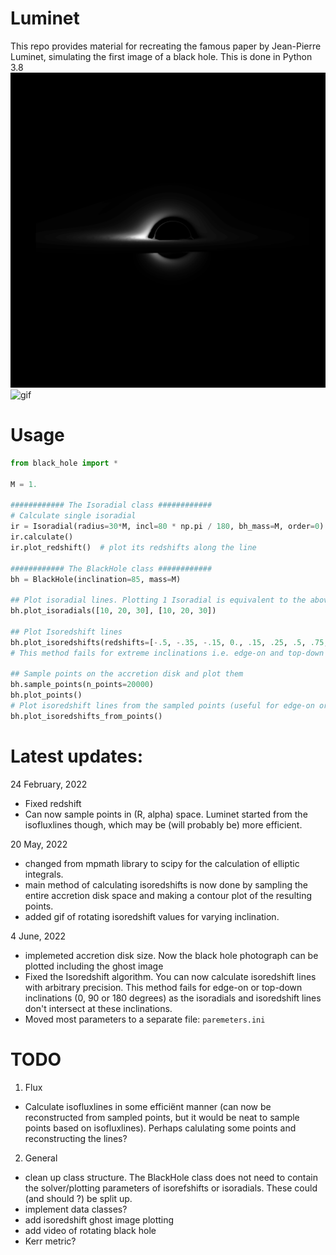 # Luminet
This repo provides material for recreating the famous paper by Jean-Pierre Luminet, simulating the first image of a black hole. This is done in Python 3.8
<img src="SampledPoints_incl=85.png" alt="Picture" />
<img src="output.gif" alt="gif" />


# Usage

```python
from black_hole import *

M = 1.

############ The Isoradial class ############
# Calculate single isoradial
ir = Isoradial(radius=30*M, incl=80 * np.pi / 180, bh_mass=M, order=0)
ir.calculate()
ir.plot_redshift()  # plot its redshifts along the line

############ The BlackHole class ############
bh = BlackHole(inclination=85, mass=M)

## Plot isoradial lines. Plotting 1 Isoradial is equivalent to the above method
bh.plot_isoradials([10, 20, 30], [10, 20, 30])

## Plot Isoredshift lines
bh.plot_isoredshifts(redshifts=[-.5, -.35, -.15, 0., .15, .25, .5, .75, 1.])
# This method fails for extreme inclinations i.e. edge-on and top-down

## Sample points on the accretion disk and plot them
bh.sample_points(n_points=20000)
bh.plot_points()
# Plot isoredshift lines from the sampled points (useful for edge-on or top-down view, where the other method fails)
bh.plot_isoredshifts_from_points()
```

# Latest updates:
24 February, 2022
- Fixed redshift
- Can now sample points in (R, alpha) space. Luminet started from the isofluxlines though, which may be (will probably be) more efficient.

20 May, 2022 
- changed from mpmath library to scipy for the calculation of elliptic integrals. 
- main method of calculating isoredshifts is now done by sampling the entire accretion disk space and making a contour plot of the resulting points.  
- added gif of rotating isoredshift values for varying inclination. 

4 June, 2022
- implemeted accretion disk size. Now the black hole photograph can be plotted including the ghost image
- Fixed the Isoredshift algorithm. You can now calculate isoredshift lines with arbitrary precision. This method fails for edge-on or top-down inclinations (0, 90 or 180 degrees) as the isoradials and isoredshift lines don't intersect at these inclinations.
- Moved most parameters to a separate file: `paremeters.ini`
# TODO

1. Flux
  - Calculate isofluxlines in some efficiënt manner (can now be reconstructed from sampled points, but it would be neat to sample points based on isofluxlines). Perhaps calulating some points and reconstructing the lines?

2. General
- clean up class structure. The BlackHole class does not need to contain the solver/plotting parameters of isorefshifts or isoradials. These could (and should ?) be split up. 
- implement data classes?
- add isoredshift ghost image plotting 
- add video of rotating black hole
- Kerr metric? 
